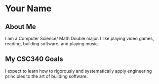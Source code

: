 # Your Name

## About Me
I am a Computer Science/ Math Double major. I like playing video games, reading, building software, and playing music.
## My CSC340 Goals
I expect to learn how to rigorously and systematically apply engineering principles to the art of building software.
